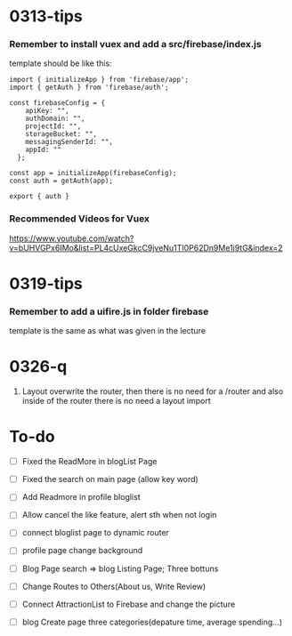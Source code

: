 # 0313-tips

### Remember to install vuex and add a src/firebase/index.js
template should be like this:
```
import { initializeApp } from 'firebase/app';
import { getAuth } from 'firebase/auth';

const firebaseConfig = {
    apiKey: "",
    authDomain: "",
    projectId: "",
    storageBucket: "",
    messagingSenderId: "",
    appId: ""
  };

const app = initializeApp(firebaseConfig);
const auth = getAuth(app);

export { auth }
```

### Recommended Videos for Vuex
https://www.youtube.com/watch?v=bUHVGPx6IMo&list=PL4cUxeGkcC9jveNu1TI0P62Dn9Me1j9tG&index=2

# 0319-tips
### Remember to add a uifire.js in folder firebase
template is the same as what was given in the lecture

# 0326-q
1. Layout overwrite the router, then there is no need for a /router and also inside of the router there is no need a layout import


# To-do
- [ ] Fixed the ReadMore in blogList Page
- [ ] Fixed the search on main page (allow key word)
- [ ] Add Readmore in profile bloglist
- [ ] Allow cancel the like feature, alert sth when not login
- [ ] connect bloglist page to dynamic router
- [ ] profile page change background  
- [ ] Blog Page search => blog Listing Page; Three bottuns
- [ ] Change Routes to Others(About us, Write Review)
- [ ] Connect AttractionList to Firebase and change the picture
- [ ] blog Create page three categories(depature time, average spending...)

